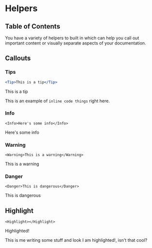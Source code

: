 # Helpers

## Table of Contents

You have a variety of helpers to built in which can help you call out important content or visually separate aspects of your documentation.

## Callouts

### Tips

```jsx
<Tip>This is a tip</Tip>
```

<Tip color="blue">This is a tip</Tip>

This is an example of `inline code things` right here.


### Info
```
<Info>Here's some info</Info>
```
<Info>Here's some info</Info>

### Warning
```
<Warning>This is a warning</Warning>
```
<Warning>This is a warning</Warning>

### Danger
```
<Danger>This is dangerous</Danger>
```
<Danger>This is dangerous</Danger>

## Highlight

```
<Highlight></Highlight>
```

<Highlight>Highlighted!</Highlight>

This is me writing some stuff and look <Highlight>I am highlighted!</Highlight>, isn't that cool?
